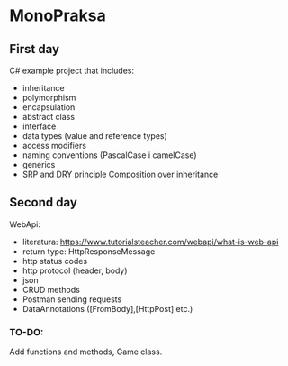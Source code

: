 # MonoPraksa
## First day
C# example project that includes:
* inheritance
* polymorphism
* encapsulation
* abstract class
* interface
* data types (value and reference types)
* access modifiers
* naming conventions (PascalCase i camelCase)
* generics
* SRP and DRY principle
Composition over inheritance
## Second day
WebApi:
* literatura: https://www.tutorialsteacher.com/webapi/what-is-web-api
* return type: HttpResponseMessage
* http status codes
* http protocol (header, body)
* json
* CRUD methods
* Postman sending requests
* DataAnnotations ([FromBody],[HttpPost] etc.)
### TO-DO: 
Add functions and methods,
Game class.
